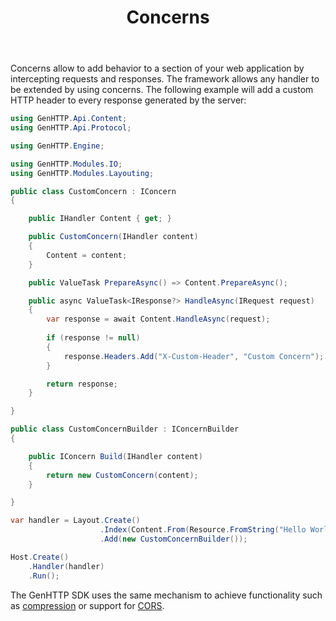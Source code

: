 ﻿---
title: Concerns
description: Add behavior to all handlers within a section of your web application.
weight: 4
cascade:
  type: docs
---

Concerns allow to add behavior to a section of your web application by intercepting requests and responses.
The framework allows any handler to be extended by using concerns. The following example will add
a custom HTTP header to every response generated by the server:

```csharp
using GenHTTP.Api.Content;
using GenHTTP.Api.Protocol;

using GenHTTP.Engine;

using GenHTTP.Modules.IO;
using GenHTTP.Modules.Layouting;

public class CustomConcern : IConcern
{

    public IHandler Content { get; }

    public CustomConcern(IHandler content)
    {
        Content = content;
    }

    public ValueTask PrepareAsync() => Content.PrepareAsync();

    public async ValueTask<IResponse?> HandleAsync(IRequest request)
    {
        var response = await Content.HandleAsync(request);
        
        if (response != null) 
        {
            response.Headers.Add("X-Custom-Header", "Custom Concern");
        }

        return response;
    }

}

public class CustomConcernBuilder : IConcernBuilder
{

    public IConcern Build(IHandler content)
    {
        return new CustomConcern(content);
    }

}

var handler = Layout.Create()
                    .Index(Content.From(Resource.FromString("Hello World")))
                    .Add(new CustomConcernBuilder());

Host.Create()
    .Handler(handler)
    .Run();
```

The GenHTTP SDK uses the same mechanism to achieve functionality such as [compression](./compression)
or support for [CORS](./cors).
